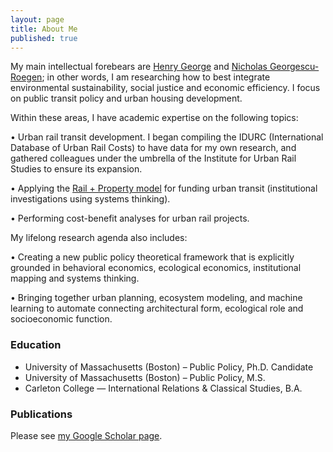 ```yaml
---
layout: page
title: About Me
published: true
---
```


My main intellectual forebears are [Henry George](https://en.wikipedia.org/wiki/Henry_George) and [Nicholas Georgescu-Roegen](https://en.wikipedia.org/wiki/Nicholas_Georgescu-Roegen); in other words, I am researching how to best integrate environmental sustainability, social justice and economic efficiency. I focus on public transit policy and urban housing development.

Within these areas, I have academic expertise on the following topics:

• Urban rail transit development. I began compiling the IDURC (International Database of Urban Rail Costs) to have data for my own research, and gathered colleagues under the umbrella of the Institute for Urban Rail Studies to ensure its expansion.   

• Applying the [Rail + Property model](https://www.mckinsey.com/industries/capital-projects-and-infrastructure/our-insights/the-rail-plus-property-model) for funding urban transit (institutional investigations using systems thinking).

• Performing cost-benefit analyses for urban rail projects.  

My lifelong research agenda also includes:

• Creating a new public policy theoretical framework that is explicitly grounded in behavioral economics, ecological economics, institutional mapping and systems thinking.

• Bringing together urban planning, ecosystem modeling, and machine learning to automate connecting architectural form, ecological role and socioeconomic function.   

### Education

-	University of Massachusetts (Boston) – Public Policy, Ph.D. Candidate
-	University of Massachusetts (Boston) – Public Policy, M.S.
-	Carleton College — International Relations & Classical Studies, B.A.

### Publications

Please see [my Google Scholar page](https://scholar.google.com/citations?user=y1JkmbsAAAAJ&hl=en). 
